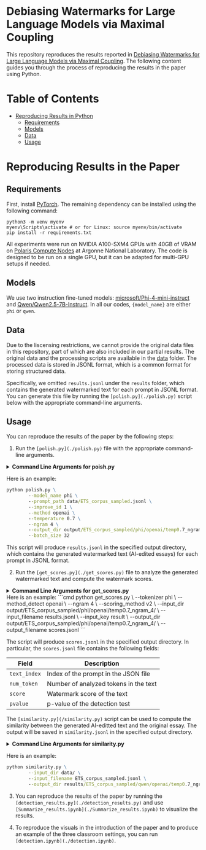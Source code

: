 
# Debiasing Watermarks for Large Language Models via Maximal Coupling

This repository reproduces the results reported in [Debiasing Watermarks for Large Language Models via Maximal Coupling](https://arxiv.org/abs/2411.11203). The following content guides you through the process of reproducing the results in the paper using Python.


# Table of Contents
- [Reproducing Results in Python](#reproducing-results-in-the-paper)
  - [Requirements](#requirements)
  - [Models](#models)
  - [Data](#data)
  - [Usage](#usage)


# Reproducing Results in the Paper

## Requirements
First, install [PyTorch](https://pytorch.org/get-started/locally/). The remaining dependency can be installed using the following command:
```
python3 -m venv myenv
myenv\Scripts\activate # or for Linux: source myenv/bin/activate
pip install -r requirements.txt
```

All experiments were run on NVIDIA A100-SXM4 GPUs with 40GB of VRAM on [Polaris Compute Nodes](https://docs.alcf.anl.gov/polaris/running-jobs/using-gpus/) at Argonne National Laboratory. The code is designed to be run on a single GPU, but it can be adapted for multi-GPU setups if needed.

## Models

We use two instruction fine-tuned models: [microsoft/Phi-4-mini-instruct](https://huggingface.co/microsoft/Phi-4-mini-instruct) and [Qwen/Qwen2.5-7B-Instruct](https://huggingface.co/Qwen/Qwen2.5-7B-Instruct). In all our codes, `{model_name}` are either `phi` or `qwen`.

## Data
Due to the liscensing restrictions, we cannot provide the original data files in this repository, part of which are also included in our partial results. The original data and the processing scripts are available in the [data](data\readme.md) folder. The processed data is stored in JSONL format, which is a common format for storing structured data.

Specifically, we omitted `results.jsonl` under the `results` folder, which contains the generated watermarked text for each prompt in JSONL format. You can generate this file by running the `[polish.py](./polish.py)` script below with the appropriate command-line arguments.

## Usage
You can reproduce the results of the paper by the following steps:
1. Run the `[polish.py](./polish.py)` file with the appropriate command-line arguments.
<details>
<summary><span style="font-weight: bold;">Command Line Arguments for poish.py</span></summary>
    
- `--model_name`: The name of the pre-trained model to use for text generation and analysis. Supported model names include "phi" and "qwen".
- `--prompt_path`: The path to the JSON file containing prompts. This file should contain a list of prompts in JSONL format. You can choose from `data/ETS_corpus_sampled.jsonl`, or `data/LOCNESS_sampled.jsonl`.
- `--improve_id`: The ID of the prompt to improve. This is used to select a specific prompt from the [`prompts.json`](/prompts.json) file. The range of `improve_id` is from 1 to 7. 
- `--method`: Choose a watermarking method for text generation. phiions: "none" (no watermarking), "openai" (Aaronson et al.), "maryland" ([Kirchenbauer et al.](https://arxiv.org/abs/2301.10226)). Default value: "none."
- `--temperature`: The temperature for text generation. This controls the randomness of the generated text. Default value: 1.0.
- `--ngram`: The size of the n-gram context for watermarking. This is used to determine the context width for the watermarking method. Default value: 4.
- `--output_dir`: The directory where the generated watermarked text and analysis results will be saved. 
- `--batch_size`: The number of prompts to process in a single batch. Default value: 64.

</details>

Here is an example:
```cmd
python polish.py \
        --model_name phi \
        --prompt_path data/ETS_corpus_sampled.jsonl \
        --improve_id 1 \
        --method openai \
        --temperature 0.7 \
        --ngram 4 \
        --output_dir output/ETS_corpus_sampled/phi/openai/temp0.7_ngram_4 \
        --batch_size 32
```

This script will produce `results.jsonl` in the specified output directory, which contains the generated watermarked text (AI-edited essays) for each prompt in JSONL format. 

2. Run the `[get_scores.py](./get_scores.py)` file to analyze the generated watermarked text and compute the watermark scores.
<details>
<summary><span style="font-weight: bold;">Command Line Arguments for get_scores.py</span></summary>

- `--tokenizer`: The tokenizer to use for text analysis. Supported values are "phi" and "qwen".
- `--method_detect`: The watermark detection method to use. Supported values are "openai" (Aaronson et al.) and "maryland" (Kirchenbauer et al.). Default value: "openai".
- `--ngram`: The size of the n-gram context for watermarking. This is used to determine the context width for the watermarking method. Default value: 4.
- `--scoring_method`: The scoring method to use for watermark detection. Supported values are "none" (score every token), "v1" (score token when watermark context is unique), and "v2" (score token when {watermark context + token} is unique). Default value: "v2".
- `--input_dir`: The directory containing the input JSONL file with the generated watermarked text. 
- `--input_filename`: The name of the input JSONL file with the generated watermarked text. The default value is `results.jsonl`.
- `--input_key`: The key in the JSON file that contains the generated text. The default value is `result`.
- `--output_dir`: The directory where the analysis results will be saved. The default value is `same`, which means the output will be saved in the same directory as the input file.
- `--output_filename`: The name of the output JSONL file where the analysis results will be saved. The default value is `scores.jsonl`.

</details>
Here is an example:
```cmd
python get_scores.py \
        --tokenizer phi \
        --method_detect openai \
        --ngram 4 \
        --scoring_method v2 \
        --input_dir output/ETS_corpus_sampled/phi/openai/temp0.7_ngram_4/ \
        --input_filename results.jsonl \
        --input_key result \
        --output_dir output/ETS_corpus_sampled/phi/openai/temp0.7_ngram_4/ \
        --output_filename scores.jsonl
```

The script will produce `scores.jsonl` in the specified output directory. In particular, the `scores.jsonl` file contains the following fields:

| Field | Description |
| --- | --- |
| `text_index` | Index of the prompt in the JSON file |
| `num_token` | Number of analyzed tokens in the text |
| `score` | Watermark score of the text |
| `pvalue` | p-value of the detection test |

The `[similarity.py](/similarity.py)` script can be used to compute the similarity between the generated AI-editted text and the original essay. The output will be saved in `similarity.jsonl` in the specified output directory.
<details>
<summary><span style="font-weight: bold;">Command Line Arguments for similarity.py</span></summary>

- `--input_dir`: The directory containing the input JSONL file with the original text. The default value is `data/`.
- `--input_filename`: The name of the input JSONL file with the original text. The default value is `ETS_corpus_sampled.jsonl`.
- `--output_dir`: The directory where the similarity results will be saved. The default value is `results/ETS_corpus_sampled/qwen/openai/temp0.7_ngram4/1`.

</details>

Here is an example:
```cmd
python similarity.py \
        --input_dir data/ \
        --input_filename ETS_corpus_sampled.jsonl \
        --output_dir results/ETS_corpus_sampled/qwen/openai/temp0.7_ngram4/1 \
```

3. You can reproduce the results of the paper by running the `[detection_results.py](./detection_results.py)` and use `[Summarize_results.ipynb](./Summarize_results.ipynb)` to visualize the results.

4. To reproduce the visuals in the introduction of the paper and to produce an example of the three classroom settings, you can run `[detection.ipynb](./detection.ipynb)`.